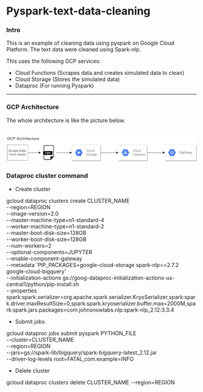 # Pyspark-text-data-cleaning

### Intro
This is an example of cleaning data using pyspark on Google Cloud Platform. The text data were cleaned using Spark-nlp.

This uses the following GCP services:
  - Cloud Functions (Scrapes data and creates simulated data to clean)
  - Cloud Storage (Stores the simulated data)
  - Dataproc (For running Pyspark)

---

### GCP Architecture
The whole architecture is like the picture below.

![architecture](gcp_architecture.png)
---

### Dataproc cluster command
- Create cluster

gcloud dataproc clusters create CLUSTER_NAME \
  --region=REGION \
  --image-version=2.0 \
  --master-machine-type=n1-standard-4 \
  --worker-machine-type=n1-standard-2 \
  --master-boot-disk-size=128GB \
  --worker-boot-disk-size=128GB \
  --num-workers=2 \
  --optional-components=JUPYTER \
  --enable-component-gateway \
  --metadata 'PIP_PACKAGES=google-cloud-storage spark-nlp==2.7.2 google-cloud-bigquery' \
  --initialization-actions gs://goog-dataproc-initialization-actions-us-central1/python/pip-install.sh \
  --properties spark:spark.serializer=org.apache.spark.serializer.KryoSerializer,spark:spark.driver.maxResultSize=0,spark:spark.kryoserializer.buffer.max=2000M,spark:spark.jars.packages=com.johnsnowlabs.nlp:spark-nlp_2.12:3.3.4

- Submit jobs

gcloud dataproc jobs submit pyspark PYTHON_FILE \
    --cluster=CLUSTER_NAME \
    --region=REGION \
    --jars=gs://spark-lib/bigquery/spark-bigquery-latest_2.12.jar \
    --driver-log-levels root=FATAL,com.example=INFO
    
- Delete cluster

gcloud dataproc clusters delete CLUSTER_NAME --region=REGION
